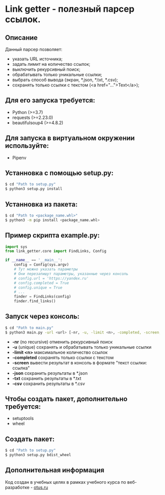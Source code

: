 # Link getter - полезный парсер ссылок. 

## Описание

Данный парсер позволяет:
* указать URL источника;
* задать лимит на количество ссылок;
* выключить рекурсивный поиск;
* обрабатывать только уникальные ссылки;
* выбрать способ вывода (экран, *.json, *.txt, *.csv);
* сохранять только ссылки с текстом (\<a href="..."\>Text\</a\>);

## Для его запуска требуется:
* Python (>=3.7)
* requests (>=2.23.0)
* beautifulsoup4 (>=4.8.2)

## Для запуска в виртуальном окружении используйте:
* Pipenv

## Устанновка с помощью setup.py:
```bash
$ cd "Path to setup.py"
$ python3 setup.py install
```

## Устанновка из пакета:
```bash
$ cd "Path to <package_name.whl>"
$ python3 -m pip install <package_name.whl>
```

## Пример скрипта example.py:
```python
import sys
from link_getter.core import FindLinks, Config

if __name__ == '__main__':
    config = Config(sys.argv)
    # Тут можно указать параметры
    # Они перезапишут параметры, указанные через консоль
    # config.url = 'https://yandex.ru'
    # config.completed = True
    # config.unique = True
    # ...
    finder = FindLinks(config)
    finder.find_links()
```

## Запуск через консоль:
```bash
$ cd "Path to main.py"
$ python3 main.py -url <url> [-nr, -u, -limit <n>, -completed, -screen, -json, -txt, -csv]
```

- **-nr** (no recursive) отменить рекурсивный поиск  
- **-u** (unique) сохранять и обрабатывать только уникальные ссылки  
- **-limit \<n\>** максимальное количество ссылок  
- **-completed** сохранять только ссылки с текстом
- **-screen** вывести результат в консоль в формате "текст ссылки: ссылка"  
- **-json** сохранить результаты в *.json  
- **-txt** сохранить результаты в *.txt  
- **-csv** сохранить результаты в *.csv

## Чтобы создать пакет, дополнительно требуется:
* setuptools
* wheel

## Создать пакет:
```bash
$ cd "Path to setup.py"
$ python3 setup.py bdist_wheel
```

## Дополнительная информация

Код создан в учебных целях в рамках учебного курса по веб-разработке - [otus.ru](https://otus.ru)
